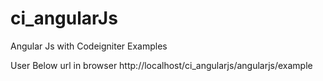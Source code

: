 # ci_angularJs
Angular Js with Codeigniter Examples

User Below url in browser
http://localhost/ci_angularjs/angularjs/example
